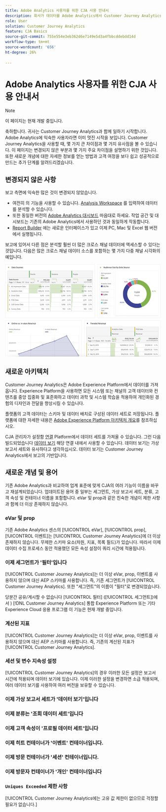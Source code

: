 ```yaml
---
title: Adobe Analytics 사용자를 위한 CJA 사용 안내서
description: 회사가 데이터를 Adobe Analytics에서 Customer Journey Analytics으로 이동할 때 사용자의 관점에서 고려해야 할 사항
role: User
solution: Customer Journey Analytics
feature: CJA Basics
source-git-commit: 755e554e3eb362d6e7149e5d3a4fbbcddebdd14d
workflow-type: tm+mt
source-wordcount: '656'
ht-degree: 26%

---
```



# Adobe Analytics 사용자를 위한 CJA 사용 안내서

>[!NOTE]
>
>이 페이지는 현재 개발 중입니다.

축하합니다. 귀사는 Customer Journey Analytics과 함께 일하기 시작합니다. Adobe Analytics에 익숙한 사용자라면 이미 멋진 시작을 보입니다. Customer Journey Analytics을 사용할 때, 몇 가지 큰 차이점과 몇 가지 유사점을 볼 수 있습니다. 이 페이지는 변경되지 않은 부분과 몇 가지 주요 차이점을 설명하기 위한 것입니다. 또한 새로운 개념에 대한 자세한 정보를 얻는 방법과 고객 여정을 보다 쉽고 성공적으로 만드는 추가 단계를 알려드리겠습니다.

## 변경되지 않은 사항

보고 측면에 익숙한 많은 것이 변경되지 않았습니다.

* 여전히 의 기능을 사용할 수 있습니다. [Analysis Workspace](/help/analysis-workspace/home.md) 를 입력하여 데이터를 분석할 수 있습니다.
* 또한 동일한 버전의 [Adobe Analytics 대시보드](/help/mobile-app/home.md) 마음대로 하세요. 작업 공간 및 대시보드는 기존의 Adobe Analytics에서 사용하던 것과 동일하게 작동합니다.
* [Report Builder](/help/report-builder/report-buider-overview.md) 에는 새로운 인터페이스가 있고 이제 PC, Mac 및 Excel 웹 버전에서 실행됩니다.

보고에 있어서 다른 점은 분석할 훨씬 더 많은 크로스 채널 데이터에 액세스할 수 있다는 것입니다. 다음은 많은 크로스 채널 데이터 소스를 포함하는 몇 가지 다중 채널 시각화의 예입니다.

![다중 채널 시각화](assets/cross-channel.png)

## 새로운 아키텍처

Customer Journey Analytics은 Adobe Experience Platform에서 데이터를 가져옵니다. Experience Platform을 사용하면 모든 시스템 또는 채널의 고객 데이터와 컨텐츠를 중앙 집중화 및 표준화하고 데이터 과학 및 시스템 학습을 적용하여 개인화된 경험의 디자인과 전달을 향상시킬 수 있습니다.

플랫폼의 고객 데이터는 스키마 및 데이터 배치로 구성된 데이터 세트로 저장됩니다. 플랫폼에 대한 자세한 내용은 [Adobe Experience Platform 아키텍처 개요](https://experienceleague.adobe.com/docs/platform-learn/tutorials/intro-to-platform/basic-architecture.html?lang=ko)를 참조하십시오.

CJA 관리자가 설정함 [연결](/help/connections/create-connection.md) Platform에서 데이터 세트를 가져올 수 있습니다. 그런 다음 빌드되었습니다 [데이터 보기](/help/data-views/data-views.md) 해당 연결 내에서 사용할 수 있습니다. 데이터 보기는 가상 보고서 세트와 유사하다고 생각하십시오. 데이터 보기는 Customer Journey Analytics에서 보고의 기반입니다.

## 새로운 개념 및 용어

기존 Adobe Analytics과 비교하여 업계 표준에 맞게 CJA의 여러 기능이 이름을 바꾸고 재설계되었습니다. 업데이트된 용어 중 일부는 세그먼트, 가상 보고서 세트, 분류, 고객 속성 및 컨테이너 이름을 포함합니다. eVar 및 prop과 같은 친숙한 개념이 제한 사항과 함께 더 이상 존재하지 않습니다.

### eVar 및 prop

기존 Adobe Analytics 센스의 [!UICONTROL eVar], [!UICONTROL prop], [!UICONTROL 이벤트]는 [!UICONTROL Customer Journey Analytics]에 더 이상 존재하지 않습니다. 무제한 스키마 요소(차원, 지표, 목록 필드)가 있습니다. 따라서 이제 데이터 수집 프로세스 동안 적용했던 모든 속성 설정이 쿼리 시간에 적용됩니다.

### 이제 세그먼트가 &#39;필터&#39;입니다

[!UICONTROL Customer Journey Analytics]는 더 이상 eVar, prop, 이벤트를 사용하지 않으며 대신 AEP 스키마를 사용합니다. 즉, 기존 세그먼트가 [!UICONTROL Customer Journey Analytics]. 또한 &quot;세그먼트&quot;의 이름이 &quot;필터&quot;로 변경되었습니다.

당분간 공유/게시할 수 없습니다 [!UICONTROL 필터] ([!UICONTROL 세그먼트])에서 ) [!DNL Customer Journey Analytics] 통합 Experience Platform 또는 기타 Experience Cloud 응용 프로그램 이 기능은 현재 개발 중입니다.

### 계산된 지표

[!UICONTROL Customer Journey Analytics]는 더 이상 eVar, prop, 이벤트를 사용하지 않으며 대신 AEP 스키마를 사용합니다. 즉, 기존의 계산된 지표가 [!UICONTROL Customer Journey Analytics].

### 세션 및 변수 지속성 설정

[!UICONTROL Customer Journey Analytics]의 경우 이러한 모든 설정은 보고서 시간에 적용되며 데이터 보기에 있습니다. 이제 이러한 설정을 변경하면 소급 적용되며, 여러 데이터 보기를 사용하여 여러 버전을 보유할 수 있습니다.

### 이제 가상 보고서 세트가 &#39;데이터 보기&#39;입니다



### 이제 분류는 &#39;조회 데이터 세트&#39;입니다

### 이제 고객 속성이 &#39;프로필 데이터 세트&#39;입니다


### 이제 히트 컨테이너가 &#39;이벤트&#39; 컨테이너입니다.

### 이제 방문 컨테이너가 &#39;세션&#39; 컨테이너입니다.

### 이제 방문자 컨테이너가 &#39;개인&#39; 컨테이너입니다

### `Uniques Exceeded` 제한 사항

[!UICONTROL Customer Journey Analytics에는 고유 값 제한이 없으므로 걱정할 필요가 없습니다.]
